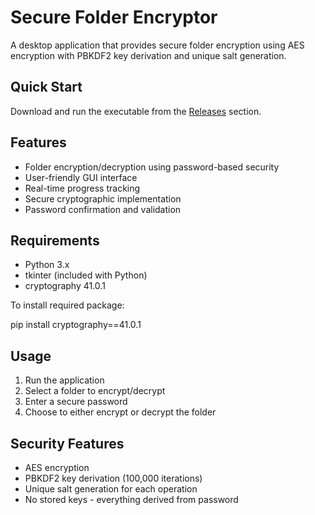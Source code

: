 # Secure Folder Encryptor

A desktop application that provides secure folder encryption using AES encryption with PBKDF2 key derivation and unique salt generation.

## Quick Start
Download and run the executable from the [Releases](https://github.com/AlexSWagner/FolderEncryptor/releases) section.

## Features
- Folder encryption/decryption using password-based security
- User-friendly GUI interface
- Real-time progress tracking
- Secure cryptographic implementation
- Password confirmation and validation

## Requirements
- Python 3.x
- tkinter (included with Python)
- cryptography 41.0.1

To install required package:

pip install cryptography==41.0.1

## Usage
1. Run the application
2. Select a folder to encrypt/decrypt
3. Enter a secure password
4. Choose to either encrypt or decrypt the folder

## Security Features
- AES encryption
- PBKDF2 key derivation (100,000 iterations)
- Unique salt generation for each operation
- No stored keys - everything derived from password
